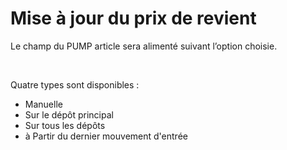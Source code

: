 # Mise à jour du prix de revient


Le champ du PUMP article sera alimenté suivant l’option choisie.


 


Quatre types sont disponibles :


* Manuelle
* Sur le dépôt principal
* Sur tous les dépôts
* à Partir du dernier mouvement 
 d'entrée


